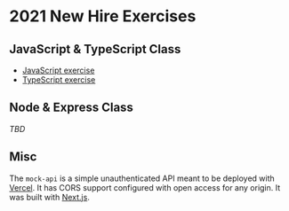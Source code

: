 # 2021 New Hire Exercises

## JavaScript & TypeScript Class

- [JavaScript exercise](./javascript)
- [TypeScript exercise](./typescript)

## Node & Express Class

_TBD_

## Misc

The `mock-api` is a simple unauthenticated API meant to be deployed with [Vercel](https://vercel.com).
It has CORS support configured with open access for any origin. It was built with [Next.js](https://nextjs.org/).
